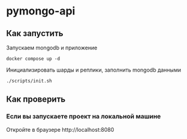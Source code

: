 # pymongo-api

## Как запустить

Запускаем mongodb и приложение

```shell
docker compose up -d
```

Инициализировать шарды и реплики, заполнить mongodb данными

```shell
./scripts/init.sh
```

## Как проверить

### Если вы запускаете проект на локальной машине

Откройте в браузере http://localhost:8080
